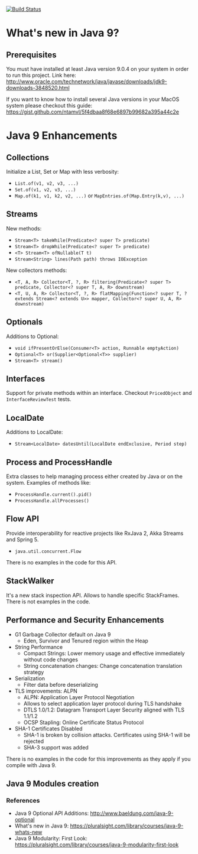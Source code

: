 [![Build Status](https://travis-ci.org/jesusgsdev/whatsnewinjava9.svg?branch=master)](https://travis-ci.org/jesusgsdev/whatsnewinjava9)
# What's new in Java 9?

## Prerequisites
You must have installed at least Java version 9.0.4 on your system in order to run this project. 
Link here: http://www.oracle.com/technetwork/java/javase/downloads/jdk9-downloads-3848520.html

If you want to know how to install several Java versions in your MacOS system please
checkout this guide: https://gist.github.com/ntamvl/5f4dbaa8f68e6897b99682a395a44c2e

# Java 9 Enhancements

## Collections

Initialize a List, Set or Map with less verbosity:

- `List.of(v1, v2, v3, ...)`
- `Set.of(v1, v2, v3, ...)`
- `Map.of(k1, v1, k2, v2, ...)` or `MapEntries.of(Map.Entry(k,v), ...)`


## Streams
New methods:
- `Stream<T> takeWhile(Predicate<? super T> predicate)`
- `Stream<T> dropWhile(Predicate<? super T> predicate)`
- `<T> Stream<T> ofNullable(T t)`
- `Stream<String> lines(Path path) throws IOException`

New collectors methods:
- `<T, A, R> Collector<T, ?, R> filtering(Predicate<? super T> predicate, Collector<? super T, A, R> downstream)`
- `<T, U, A, R> Collector<T, ?, R> flatMapping(Function<? super T, ? extends Stream<? extends U>> mapper, Collector<? super U, A, R> downstream)`

## Optionals

Additions to Optional:

- `void ifPresentOrElse(Consumer<T> action, Runnable emptyAction)`
- `Optional<T> or(Supplier<Optional<T>> supplier)`
- `Stream<T> stream()`

## Interfaces

Support for private methods within an interface. Checkout `PricedObject` and `InterfaceReviewTest` tests.

## LocalDate

Additions to LocalDate:

- `Stream<LocalDate> datesUntil(LocalDate endExclusive, Period step)`

## Process and ProcessHandle

Extra classes to help managing process either created by Java or on the system.
Examples of methods like:

- `ProcessHandle.current().pid()`
- `ProcessHandle.allProcesses()`

## Flow API
Provide interoperability for reactive projects like RxJava 2, Akka Streams and Spring 5.

- `java.util.concurrent.Flow`

There is no examples in the code for this API.

## StackWalker

It's a new stack inspection API. 
Allows to handle specific StackFrames. There is not examples in the code.

## Performance and Security Enhancements

- G1 Garbage Collector default on Java 9
    - Eden, Survivor and Tenured region within the Heap
- String Performance
    - Compact Strings: Lower memory usage and effective immediately without code changes
    - String concatenation changes: Change concatenation translation strategy
- Serialization
    - Filter data before deserializing
- TLS improvements: ALPN
    - ALPN: Application Layer Protocol Negotiation
    - Allows to select application layer protocol during TLS handshake
    - DTLS 1.0/1.2: Datagram Transport Layer Security aligned with TLS 1.1/1.2
    - OCSP Stapling: Online Certificate Status Protocol
- SHA-1 Certificates Disabled
    - SHA-1 is broken by collision attacks. Certificates using SHA-1 will be rejected
    - SHA-3 support was added
    
There is no examples in the code for this improvements as they apply if you compile with Java 9.


## Java 9 Modules creation

### References

- Java 9 Optional API Additions: http://www.baeldung.com/java-9-optional
- What's new in Java 9: https://pluralsight.com/library/courses/java-9-whats-new
- Java 9 Modularity: First Look: https://pluralsight.com/library/courses/java-9-modularity-first-look